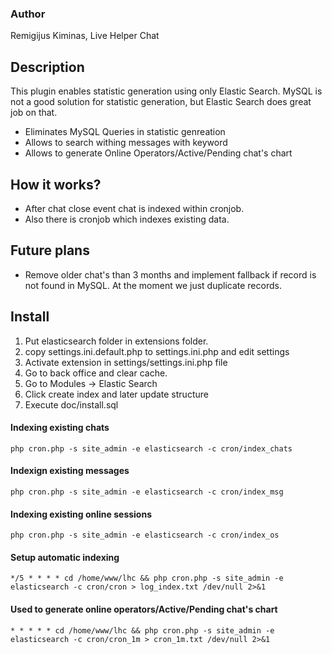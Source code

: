 ### Author
Remigijus Kiminas, Live Helper Chat

## Description
This plugin enables statistic generation using only Elastic Search. MySQL is not a good solution for statistic generation, but Elastic Search does great job on that.
 - Eliminates MySQL Queries in statistic genreation
 - Allows to search withing messages with keyword
 - Allows to generate Online Operators/Active/Pending chat's chart

## How it works?
 - After chat close event chat is indexed within cronjob.
 - Also there is cronjob which indexes existing data.

## Future plans
 - Remove older chat's than 3 months and implement fallback if record is not found in MySQL. At the moment we just duplicate records.

## Install

1. Put elasticsearch folder in extensions folder.
2. copy settings.ini.default.php to settings.ini.php and edit settings
2. Activate extension in settings/settings.ini.php file
3. Go to back office and clear cache.
4. Go to Modules -> Elastic Search
5. Click create index and later update structure
6. Execute doc/install.sql

#### Indexing existing chats
`php cron.php -s site_admin -e elasticsearch -c cron/index_chats`

#### Indexign existing messages
`php cron.php -s site_admin -e elasticsearch -c cron/index_msg`

#### Indexing existing online sessions
`php cron.php -s site_admin -e elasticsearch -c cron/index_os`

#### Setup automatic indexing
`*/5 * * * * cd /home/www/lhc && php cron.php -s site_admin -e elasticsearch -c cron/cron > log_index.txt /dev/null 2>&1`

#### Used to generate online operators/Active/Pending chat's chart
`* * * * * cd /home/www/lhc && php cron.php -s site_admin -e elasticsearch -c cron/cron_1m > cron_1m.txt /dev/null 2>&1`
